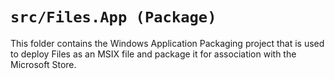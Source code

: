 # `src/Files.App (Package)`

This folder contains the Windows Application Packaging project that is used to deploy Files as an MSIX file and package it for association with the Microsoft Store.
